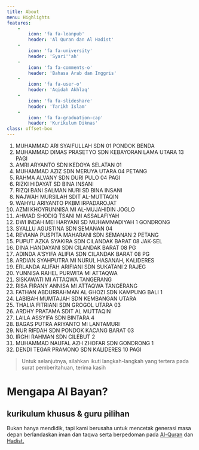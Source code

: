 ```yaml
---
title: About
menu: Highlights
features:
    -
        icon: 'fa fa-leanpub'
        header: 'Al Quran dan Al Hadist'
    -
        icon: 'fa fa-university'
        header: 'Syari''ah'
    -
        icon: 'fa fa-comments-o'
        header: 'Bahasa Arab dan Inggris'
    -
        icon: 'fa fa-user-o'
        header: 'Aqidah Akhlaq'
    -
        icon: 'fa fa-slideshare'
        header: 'Tarikh Islam'
    -
        icon: 'fa fa-graduation-cap'
        header: 'Kurikulum Diknas'
class: offset-box
---
```


1. MUHAMMAD ARI SYAIFULLAH	SDN 01 PONDOK BENDA
2. MUHAMMAD DIMAS PRASETYO	SDN KEBAYORAN LAMA UTARA 13 PAGI
3. AMRI ARYANTO	SDN KEDOYA SELATAN 01
4. MUHAMMAD AZIZ	SDN MERUYA UTARA 04 PETANG
5. RAHMA ALVANY	SDN DURI PULO 04 PAGI
6. RIZKI HIDAYAT	SD BINA INSANI
7. RIZQI BANI SALMAN NURI	SD BINA INSANI
8. NAJWAH MURSILAH	SDIT AL-MUTTAQIN
9. WAHYU ARIYANTO	PKBM IRPADAROJAT
10. AZMI KHOYRUNNISA	MI AL-MUJAHIDIN JOGLO
11. AHMAD SHODIQ TSANI	MI ASSALAFIYAH
12. DWI INDAH MEI HARYANI	SD MUHAMMADIYAH 1 GONDRONG
13. SYALLU AGUSTINA	SDN SEMANAN 04
14. REVIANA PUSPITA MAHARANI	SDN SEMANAN 2 PETANG
15. PUPUT AZKA SYAKIRA	SDN CILANDAK BARAT 08 JAK-SEL
16. DINA HANDAYANI	SDN CILANDAK BARAT 08 PG
17. ADINDA A'SYIFA ALIFIA	SDN CILANDAK BARAT 08 PG
18. ARDIAN SYAHPUTRA	MI NURUL HASANAH, KALIDERES
19. ERLANDA ALIFAH ARIFIANI	SDN SUKATANI 2 RAJEG
20. YUNNISA RAHEL PURWITA	MI ATTAQWA
21. SISKAWATI	MI ATTAQWA TANGERANG
22. RISA FIRANY ANNISA	MI ATTAQWA TANGERANG
23. FATHAN ABDURRAHMAN AL GHOZI	SDN KAMPUNG BALI 1
24. LABIBAH MUMTAJAH	SDN KEMBANGAN UTARA 
25. THALIA FITRIANI	SDN GROGOL UTARA 03
26. ARDHY PRATAMA	SDIT AL MUTTAQIN
27. LAILA ASSYIFA	SDN BINTARA 4
28. BAGAS PUTRA ARIYANTO	MI LANTAMURI
29. NUR RIFDAH	SDN PONDOK KACANG BARAT 03
30. IRGHI RAHMAN	SDN CILEBUT 2
31. MUHAMMAD NAUFAL AZH ZHOFAR	SDN GONDRONG 1
32. DENDI TEGAR PRAMONO	SDN KALIDERES 10 PAGI

> Untuk selanjutnya, silahkan ikuti langkah-langkah yang tertera pada surat pemberitahuan, terima kasih 


# Mengapa Al Bayan?
## **kurikulum khusus & guru pilihan**

Bukan hanya mendidik, tapi kami berusaha untuk mencetak generasi masa depan berlandaskan iman dan taqwa serta berpedoman pada [Al-Quran](#) dan [Hadist.](#)